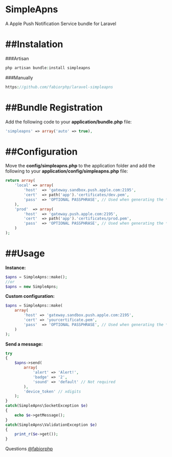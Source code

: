 # SimpleApns
A Apple Push Notification Service bundle for Laravel

##Instalation
=============
###Artisan
```php
php artisan bundle:install simpleapns
```
###Manually
```php
https://github.com/fabiorphp/laravel-simpleapns
```
##Bundle Registration
=====================

Add the following code to your **application/bundle.php** file:

```php
'simpleapns' => array('auto' => true),
```

##Configuration
===============
Move the **config/simpleapns.php** to the application folder and add the following to your **application/config/simpleapns.php** file:

```php
return array(
	'local' => array(
		'host'	=> 'gateway.sandbox.push.apple.com:2195',
		'cert'	=> path('app').'certificates/dev.pem',
		'pass'	=> 'OPTIONAL PASSPHRASE', // Used when generating the *.p12 file
	),
	'prod'	=> array(
		'host'	=> 'gateway.push.apple.com:2195',
		'cert'	=> path('app').'certificates/prod.pem',
		'pass'	=> 'OPTIONAL PASSPHRASE', // Used when generating the *.p12 file
	)
);
```

##Usage
=======

**Instance:**

```php
$apns = SimpleApns::make();
//or
$apns = new SimpleApns;
```

**Custom configuration:**

```php
$apns = SimpleApns::make(
	array(
		'host' => 'gateway.sandbox.push.apple.com:2195',
		'cert' => 'yourcertificate.pem',
		'pass'	=> 'OPTIONAL PASSPHRASE', // Used when generating the *.p12 file
	)
);
```

**Send a message:**

```php
try
{
	$apns->send(
		array(
			'alert' => 'Alert!',
			'badge' => '2',
			'sound' => 'default' // Not required
		),
		'device_token' // xdigits
	);
}
catch(SimpleApns\SocketException $e)
{
	echo $e->getMessage();
}
catch(SimpleApns\ValidationException $e)
{
	print_r($e->get());
}

```

Questions [@fabiorphp](http://twitter.com/fabiorphp)



